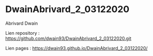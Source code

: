 # DwainAbrivard_2_03122020

Abrivard Dwain

Lien repository : https://github.com/dwain93/DwainAbrivard_2_03122020.git

Lien pages : https://dwain93.github.io/DwainAbrivard_2_03122020/
